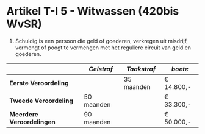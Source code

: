 # Artikel T-I 5 - Witwassen (420bis WvSR)

1. Schuldig is een persoon die geld of goederen, verkregen uit misdrijf, vermengt of poogt te vermengen met het reguliere circuit van geld en goederen.

|                             | _Celstraf_ | _Taakstraf_ | _boete_    |
| --------------------------- | ---------- | ----------- | ---------- |
| **Eerste Veroordeling**     |            | 35 maanden  | € 14.800,- |
| **Tweede Veroordeling**     | 50 maanden |             | € 33.300,- |
| **Meerdere Veroordelingen** | 90 maanden |             | € 50.000,- |
